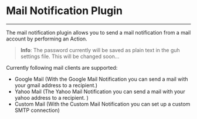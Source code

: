# Mail Notification Plugin
--------------------------------------------

The mail notification plugin allows you to send a mail notification from a mail account by performing an Action.

> **Info**: The password currently will be saved as plain text in the guh settings file. This will be changed soon...

Currently following mail clients are supported:

* Google Mail (With the Google Mail Notification you can send a mail with your gmail address to a recipient.)
* Yahoo Mail (The Yahoo Mail Notification you can send a mail with your yahoo address to a recipient. )
* Custom Mail (With the Custom Mail Notification you can set up a custom SMTP connection)